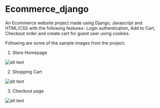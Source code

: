# Ecommerce_django
An Ecommerce website project made using Django, Javascript and HTML/CSS with the following features-  Login authentication, Add to Cart, Checkout order and create cart for guest user using cookies.

Following are some of the sample images from the project:

1. Store Homepage

![alt text](https://github.com/piyushkhanna00705/Ecommerce_django/blob/master/demo_imgs/homepage.PNG?raw=true)

2. Shopping Cart

![alt text](https://github.com/piyushkhanna00705/Ecommerce_django/blob/master/demo_imgs/cart.PNG?raw=true)

3. Checkout page

![alt text](https://github.com/piyushkhanna00705/Ecommerce_django/blob/master/demo_imgs/checkout.PNG?raw=true)
